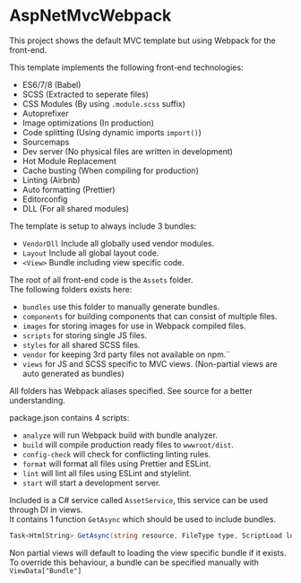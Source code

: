 # AspNetMvcWebpack

This project shows the default MVC template but using Webpack for the front-end.

This template implements the following front-end technologies:
* ES6/7/8 (Babel)
* SCSS (Extracted to seperate files)
* CSS Modules (By using ```.module.scss``` suffix)
* Autoprefixer
* Image optimizations (In production)
* Code splitting (Using dynamic imports ```import()```)
* Sourcemaps
* Dev server (No physical files are written in development)
* Hot Module Replacement
* Cache busting (When compiling for production)
* Linting (Airbnb)
* Auto formatting (Prettier)
* Editorconfig
* DLL (For all shared modules)

The template is setup to always include 3 bundles:
* ```VendorDll``` Include all globally used vendor modules.
* ```Layout``` Include all global layout code.
* ```<View>``` Bundle including view specific code.

The root of all front-end code is the ```Assets``` folder.  
The following folders exists here:
* ```bundles``` use this folder to manually generate bundles.
* ```components``` for building components that can consist of multiple files.
* ```images``` for storing images for use in Webpack compiled files.
* ```scripts``` for storing single JS files.
* ```styles``` for all shared SCSS files.
* ```vendor``` for keeping 3rd party files not available on npm.¨
* ```views``` for JS and SCSS specific to MVC views. (Non-partial views are auto generated as bundles)

All folders has Webpack aliases specified. See source for a better understanding.

package.json contains 4 scripts:
* ```analyze``` will run Webpack build with bundle analyzer.
* ```build``` will compile production ready files to ```wwwroot/dist```.
* ```config-check``` will check for conflicting linting rules.
* ```format``` will format all files using Prettier and ESLint.
* ```lint``` will lint all files using ESLint and stylelint.
* ```start``` will start a development server.

Included is a C# service called ```AssetService```, this service can be used through DI in views.  
It contains 1 function ```GetAsync``` which should be used to include bundles.
```csharp
Task<HtmlString> GetAsync(string resource, FileType type, ScriptLoad load = ScriptLoad.Normal);
```

Non partial views will default to loading the view specific bundle if it exists.  
To override this behaviour, a bundle can be specified manually with ```ViewData["Bundle"]```
